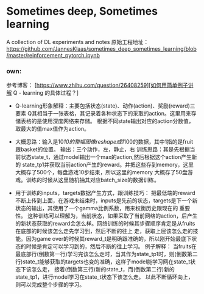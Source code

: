 # Sometimes deep, Sometimes learning
A collection of DL experiments and notes
原始工程地址：https://github.com/JannesKlaas/sometimes_deep_sometimes_learning/blob/master/reinforcement_pytorch.ipynb

### own:
参考博客： [https://www.zhihu.com/question/26408259][如何用简单例子讲解 Q - learning 的具体过程？]
- Q-learning形象解释：主要包括状态(state)、动作(action)、奖励(reward)三要素
Q其相当于一张表格，其记录着各种状态下的采取的action。这里用来存储表格的是使用深度网络来存储。
根据不同state输出对应的action分数值，取最大的值max值作为action。

- 大概思路：输入是10*10的整幅图像reshape成1*100的数据，其中1指的是fruit跟basket的位置。
输出：三个动作，左，静止，右
训练思路：其是先根据当前状态state_t，通过model输出一个max的action,然后根据这个action产生新的
state_tp1并获取当前action产生的reward。并把这些存到memory，这里大概存了500个，每盘游戏10步结束，所以这里的memory
大概存了50盘游戏。训练的时候从这里随机抽其对应batch_size的数据训练。
- 用于训练的inputs，targets数据产生方式，跟训练技巧：
把最低端的reward不断上传到上面，在游戏未结束时，inputs是先前的状态，targets是下一个新状态的输出，其使用了一个gamma比例系数，用来权衡历史跟现在的
重要性。
这种训练可以理解为，当前状态，如果采取了当前网络的action，后产生的新状态获取的reward会怎么样。网络训练的时候其步骤顺序肯定是从fruits在底部的时候该怎么走先学习到，然后不断的往上
走，获取上层该怎么走的技能。因为game over的时候其reward_t是明确跟准确的，所以刚开始最底下状态的时候是肯定可以学习到的，然后不断的往上学习。
例子解释：
当fruits在最底部行(倒数第一行)学习完该怎么走时，当其作为state_tp1时，则(倒数第二行)state_t能够获取的targets也变的准确，这样子model能学习网在state_t状态下该怎么走，
接着(倒数第三行)新的state_t，而(倒数第二行)新的state_tp1，进行model学习在state_t状态下该怎么走。
以此不断循环向上，则可以完成整个步骤的学习。

